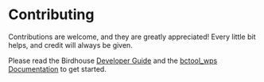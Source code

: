 # Contributing

Contributions are welcome, and they are greatly appreciated! Every little bit helps, and credit will always be given.

Please read the Birdhouse [Developer Guide](https://birdhouse.readthedocs.io/en/latest/dev_guide.html)
and the [bctool_wps Documentation](http://bctool_wps.readthedocs.io/en/latest/) to get started.
